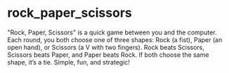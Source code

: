 # rock_paper_scissors
"Rock, Paper, Scissors" is a quick game between you and the computer. Each round, you both choose one of three shapes: Rock (a fist), Paper (an open hand), or Scissors (a V with two fingers). Rock beats Scissors, Scissors beats Paper, and Paper beats Rock. If both choose the same shape, it’s a tie. Simple, fun, and strategic!
